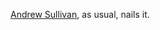 <a href="https://nymag.com/intelligencer/2020/03/andrew-sullivan-reality-arrives-to-the-trump-era.html">Andrew Sullivan</a>, as usual, nails it. 
